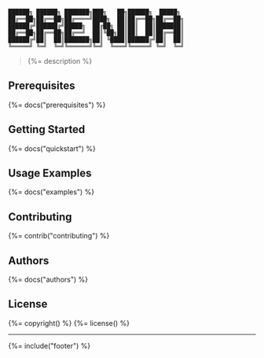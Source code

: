 ~~~~
██████╗ ██████╗ ███████╗███╗   ██╗██████╗  █████╗
██╔══██╗██╔══██╗██╔════╝████╗  ██║██╔══██╗██╔══██╗
██████╔╝██████╔╝█████╗  ██╔██╗ ██║██║  ██║███████║
██╔══██╗██╔══██╗██╔══╝  ██║╚██╗██║██║  ██║██╔══██║
██████╔╝██║  ██║███████╗██║ ╚████║██████╔╝██║  ██║
╚═════╝ ╚═╝  ╚═╝╚══════╝╚═╝  ╚═══╝╚═════╝ ╚═╝  ╚═╝
~~~~

> {%= description %}

## Prerequisites
{%= docs("prerequisites") %}

## Getting Started
{%= docs("quickstart") %}

## Usage Examples
{%= docs("examples") %}

## Contributing
{%= contrib("contributing") %}

## Authors
{%= docs("authors") %}

## License
{%= copyright() %}
{%= license() %}

***

{%= include("footer") %}
